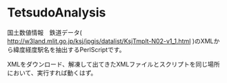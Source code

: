 TetsudoAnalysis
===============

国土数値情報　鉄道データ( http://w3land.mlit.go.jp/ksj/jpgis/datalist/KsjTmplt-N02-v1_1.html )のXMLから緯度経度駅名を抽出するPerlScriptです。

XMLをダウンロード、解凍して出てきたXMLファイルとスクリプトを同じ場所において、実行すれば動くはず。
